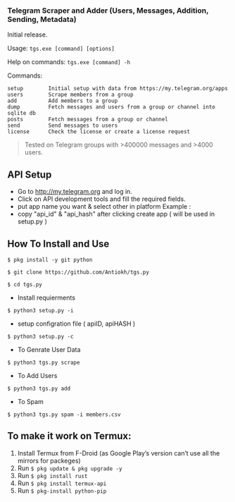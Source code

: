 ### Telegram Scraper and Adder (Users, Messages, Addition, Sending, Metadata)
Initial release.

Usage: `tgs.exe [command] [options]`

Help on commands: `tgs.exe [command] -h`

Commands:
```
setup        Initial setup with data from https://my.telegram.org/apps
users        Scrape members from a group
add          Add members to a group
dump         Fetch messages and users from a group or channel into sqlite db
posts        Fetch messages from a group or channel
send         Send messages to users
license      Check the license or create a license request
```

>Tested on Telegram groups with >400000 messages and >4000 users.

## API Setup

-   Go to http://my.telegram.org and log in.
-   Click on API development tools and fill the required fields.
-   put app name you want & select other in platform Example :
-   copy "api_id" & "api_hash" after clicking create app ( will be used in setup.py )

## How To Install and Use

`$ pkg install -y git python`

`$ git clone https://github.com/Antiokh/tgs.py`

`$ cd tgs.py`

-   Install requierments

`$ python3 setup.py -i`

-   setup configration file ( apiID, apiHASH )

`$ python3 setup.py -c`

-   To Genrate User Data

`$ python3 tgs.py scrape`

-   To Add Users

`$ python3 tgs.py add`

-   To Spam

`$ python3 tgs.py spam -i members.csv`

## To make it work on Termux:

1.  Install Termux from F-Droid (as Google Play’s version can’t use all the mirrors for packeges)
2.  Run `$ pkg update & pkg upgrade -y`
3.  Run `$ pkg install rust`
4.  Run `$ pkg install termux-api`
5.  Run `$ pkg-install python-pip`

